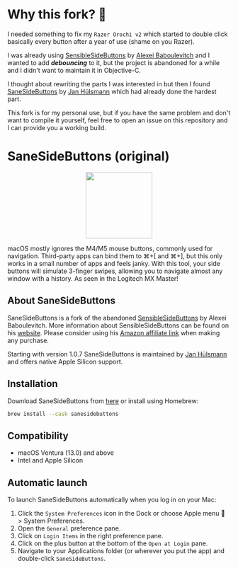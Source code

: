 # Why this fork? 🤔
I needed something to fix my `Razer Orochi v2` which started to double click basically every button after a year of use (shame on you Razer).

I was already using [SensibleSideButtons](https://github.com/archagon/sensible-side-buttons) by [Alexei Baboulevitch](https://github.com/archagon) and I wanted to add **_debouncing_** to it, but the project is abandoned for a while and I didn't want to maintain it in Objective-C.

I thought about rewriting the parts I was interested in but then I found [SaneSideButtons](https://github.com/thealpa/SaneSideButtons) by [Jan Hülsmann](https://github.com/thealpa) which had already done the hardest part.

This fork is for my personal use, but if you have the same problem and don't want to compile it yourself, feel free to open an issue on this repository and I can provide you a working build.

# SaneSideButtons (original)
<p align="center">
	<img src="icon.png" width=150 />
</p>

macOS mostly ignores the M4/M5 mouse buttons, commonly used for navigation. Third-party apps can bind them to ⌘+[ and ⌘+], but this only works in a small number of apps and feels janky. With this tool, your side buttons will simulate 3-finger swipes, allowing you to navigate almost any window with a history. As seen in the Logitech MX Master!

## About SaneSideButtons

SaneSideButtons is a fork of the abandoned [SensibleSideButtons](https://github.com/archagon/sensible-side-buttons) by Alexei Baboulevitch. More information about SensibleSideButtons can be found on his [website](https://sensible-side-buttons.archagon.net/). Please consider using his [Amazon affiliate link](http://amzn.to/2tlwbAB) when making any purchase.

Starting with version 1.0.7 SaneSideButtons is maintained by [Jan Hülsmann](https://github.com/thealpa) and offers native Apple Silicon support.

## Installation

Download SaneSideButtons from [here](https://github.com/thealpa/SaneSideButtons/releases/download/1.1.0/SaneSideButtons.dmg) or install using Homebrew:

```bash
brew install --cask sanesidebuttons
```

## Compatibility

- macOS Ventura (13.0) and above
- Intel and Apple Silicon

## Automatic launch
To launch SaneSideButtons automatically when you log in on your Mac:

1. Click the `System Preferences` icon in the Dock or choose Apple menu  > System Preferences.
1. Open the `General` preference pane.
1. Click on `Login Items` in the right preference pane.
1. Click on the plus button at the bottom of the `Open at Login` pane.
1. Navigate to your Applications folder (or wherever you put the app) and double-click `SaneSideButtons`.
